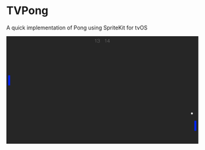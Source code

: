# TVPong

A quick implementation of Pong using SpriteKit for tvOS

![alt tag](https://github.com/aerickson14/TVPong/blob/master/images/Pong%20Screenshot.png)
